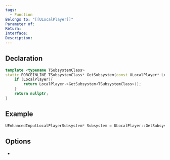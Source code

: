 ```yaml
---
tags:
  - Function
Belongs to: "[[ULocalPlayer]]"
Parameter of: 
Return: 
Interface: 
Description:
---
```


## Declaration

```cpp
template <typename TSubsystemClass> 
static FORCEINLINE TSubsystemClass* GetSubsystem(const ULocalPlayer* LocalPlayer) {   
	if (LocalPlayer){     
		return LocalPlayer->GetSubsystem<TSubsystemClass>();   
	}   
	return nullptr; 
}
```

## Example

```cpp
UEnhancedInputLocalPlayerSubsystem* Subsystem = ULocalPlayer::GetSubsystem<UEnhancedInputLocalPlayerSubsystem>(GetLocalPlayer());
```

## Options
- 